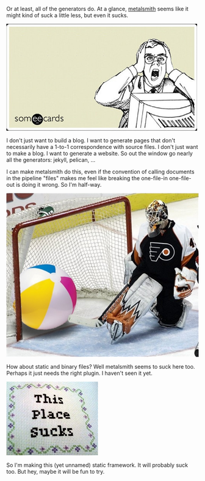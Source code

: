 Or at least, all of the generators do. At a glance, [metalsmith](http://www.metalsmith.io/) seems like it might kind of suck a little less, but even it sucks.

![Arg](arg.jpg "This is how I feel about all the generators")

I don't just want to build a blog. I want to generate pages that don't necessarily have a 1-to-1 correspondence with source files. I don't just want to make a blog. I want to generate a website. So out the window go nearly all the generators: jekyll, pelican, ...

I can make metalsmith do this, even if the convention of calling documents in the pipeline "files" makes me feel like breaking the one-file-in one-file-out is doing it wrong. So I'm half-way.

![It all sucks. This image doesn't make a lot of sense](sucks.jpg "This image does not make sense. But it's from here: http://www.flickr.com/photos/astroguy/3405778334")

How about static and binary files? Well metalsmith seems to suck here too. Perhaps it just needs the right plugin. I haven't seen it yet.

![This sucks too, probably](this-sucks.jpg "Lets be honest. Image used without permission, stolen from: http://www.flickr.com/photos/beefranck/2204552996")

So I'm making this (yet unnamed) static framework. It will probably suck too. But hey, maybe it will be fun to try.
